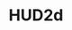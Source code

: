 ---
title: HUD2d
permalink: "/docs/reference/hud2d/"
redirect_from:
  - /hud2d/
  - /docs/hud2d/
---
